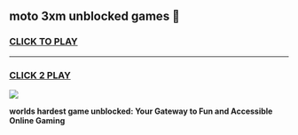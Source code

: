 
## moto 3xm unblocked games 👋
<h3>
<a href="https://premium.freeplayer.one?title=moto_3xm_unblocked_games&ref=13F">CLICK TO PLAY</a></h3>
<hr>

<h3>
<a href="https://premium.freeplayer.one?title=moto_3xm_unblocked_games&ref=13F">CLICK 2 PLAY</a>
  
</h3>

<a href="https://premium.freeplayer.one?title=moto_3xm_unblocked_games&ref=12F/"><img src="https://clearcache.store/games.png"></a>


**worlds hardest game unblocked: Your Gateway to Fun and Accessible Online Gaming**
